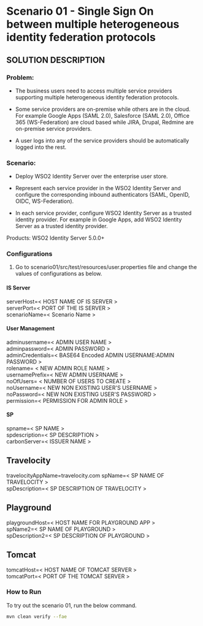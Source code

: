 # Scenario 01 - Single Sign On between multiple heterogeneous identity federation protocols

## SOLUTION DESCRIPTION

### Problem:

- The business users need to access multiple service providers supporting multiple heterogeneous identity federation protocols.

- Some service providers are on-premise while others are in the cloud. For example Google Apps (SAML 2.0), Salesforce (SAML 2.0), Office 365 (WS-Federation) are cloud based while JIRA, Drupal, Redmine are on-premise service providers.

- A user logs into any of the service providers should be automatically logged into the rest.

### Scenario:

- Deploy WSO2 Identity Server over the enterprise user store.

- Represent each service provider in the WSO2 Identity Server and configure the corresponding inbound authenticators (SAML, OpenID, OIDC, WS-Federation).

- In each service provider, configure WSO2 Identity Server as a trusted identity provider. For example in Google Apps, add WSO2 Identity Server as a trusted identity provider.

Products: WSO2 Identity Server 5.0.0+


### Configurations

1. Go to scenario01/src/test/resources/user.properties file and change the values of configurations as below.

#### IS Server
serverHost=< HOST NAME OF IS SERVER > <br />
serverPort=< PORT OF THE IS SERVER > <br />
scenarioName=< Scenario Name > <br />

#### User Management
adminusername=< ADMIN USER NAME > <br />
adminpassword=< ADMIN PASSWORD > <br />
adminCredentials=< BASE64 Encoded ADMIN USERNAME:ADMIN PASSWORD > <br />
rolename= < NEW ADMIN ROLE NAME > <br />
usernamePrefix=< NEW ADMIN USERNAME > <br />
noOfUsers= < NUMBER OF USERS TO CREATE > <br />
noUsername=< NEW NON EXISTING USER'S USERNAME > <br />
noPassword=< NEW NON EXISTING USER'S PASSWORD > <br />
permission=< PERMISSION FOR ADMIN ROLE > <br />


#### SP
spname=< SP NAME > <br />
spdescription=< SP DESCRIPTION > <br />
carbonServer=< ISSUER NAME > <br />

## Travelocity

travelocityAppName=travelocity.com
spName=< SP NAME OF TRAVELOCITY > <br />
spDescription=< SP DESCRIPTION OF TRAVELOCITY > <br />

## Playground

playgroundHost=< HOST NAME FOR PLAYGROUND APP > <br />
spName2=< SP NAME OF PLAYGROUND > <br />
spDescription2=< SP DESCRIPTION OF PLAYGROUND > <br />

## Tomcat

tomcatHost=< HOST NAME OF TOMCAT SERVER > <br />
tomcatPort=< PORT OF THE TOMCAT SERVER > <br />


### How to Run

To try out the scenario 01, run the below command.

```bash
mvn clean verify --fae
```

